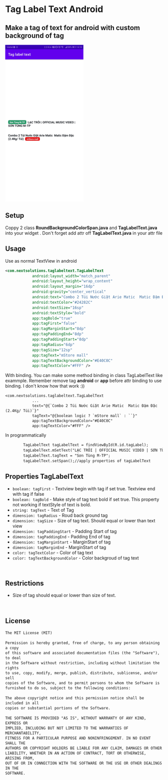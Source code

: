 # Tag Label Text Android
## Make a tag of text for android with custom background of tag
<a href="Screenshot_20210118-141035.jpg" title="Click to see in full size"><img src="Screenshot_20210118-141035.jpg" width="250" alt="Left Aligned" /></a>&nbsp;


## Setup

Coppy 2 class **RoundBackgroundColorSpan.java** and **TagLabelText.java** into your widget . Don't forget add attr off **TagLabelText.java** in your attr file

## Usage
Use as normal TextView in android <br/>
```XML
<com.nextsolutions.taglabeltext.TagLabelText
            android:layout_width="match_parent"
            android:layout_height="wrap_content"
            android:layout_margin="16dp"
            android:gravity="center_vertical"
            android:text="Combo 2 Túi Nước Giặt Arie Matic  Matic Đậm Đặc (2.4Kg/ Túi)"
            android:textColor="#24282C"
            android:textSize="16sp"
            android:textStyle="bold"
            app:tagBold="true"
            app:tagFirst="false"
            app:tagMarginStart="8dp"
            app:tagPaddingEnd="8dp"
            app:tagPaddingStart="8dp"
            app:tagRadius="6dp"
            app:tagSize="12sp"
            app:tagText="mStore mall"
            app:tagTextBackgroundColor="#E40C0C"
            app:tagTextColor="#FFF" />
```

With binding. You can make some method binding in class TagLabelText like exammple. Remember remove tag **android** or **app** before attr binding to use binding. I don't know how that work :))

```
<com.nextsolutions.taglabeltext.TagLabelText
            ...
            text="@{`Combo 2 Túi Nước Giặt Arie Matic  Matic Đậm Đặc (2.4Kg/ Túi)`}"
            tagText="@{boolean logic ? `mStore mall` : ``}"
            app:tagTextBackgroundColor="#E40C0C"
            app:tagTextColor="#FFF" />
```
In programmatically
```XML
        TagLabelText tagLabelText = findViewById(R.id.tagLabel);
        tagLabelText.mSetText("LẠC TRÔI | OFFICIAL MUSIC VIDEO | SƠN TÙNG M-TP");
        tagLabelText.tagText = "Sơn Tùng M-TP";
        tagLabelText.setSpan();//apply properties of tagLabelText
```
## Properties TagLabelText
* `boolean: tagFirst` - Textview begin with tag if set true. Textview end with tag if false
* `boolean: tagBold` - Make style of tag text bold if set true. This property not working if textStyle of text is bold.
* `string: tagText` - Text of Tag
* `dimension: tagRadius` - Roud back ground tag
* `dimension: tagSize` - Size of tag text. Should equal or lower than text view
* `dimension: tagPaddingStart` - Padding Start of tag
* `dimension: tagPaddingEnd` - Padding End of tag
* `dimension: tagMarginStart` - MarginStart of tag
* `dimension: tagMarginEnd` - MarginStart of tag
* `color: tagTextColor` - Color of tag text
* `color: tagTextBackgroundColor` - Color backgroud of tag text

<br />

## Restrictions
* Size of tag should equal or lower than size of text.
<br />


## License
    The MIT License (MIT)
    
    Permission is hereby granted, free of charge, to any person obtaining a copy
    of this software and associated documentation files (the "Software"), to deal
    in the Software without restriction, including without limitation the rights
    to use, copy, modify, merge, publish, distribute, sublicense, and/or sell
    copies of the Software, and to permit persons to whom the Software is
    furnished to do so, subject to the following conditions:
    
    The above copyright notice and this permission notice shall be included in all
    copies or substantial portions of the Software.
    
    THE SOFTWARE IS PROVIDED "AS IS", WITHOUT WARRANTY OF ANY KIND, EXPRESS OR
    IMPLIED, INCLUDING BUT NOT LIMITED TO THE WARRANTIES OF MERCHANTABILITY,
    FITNESS FOR A PARTICULAR PURPOSE AND NONINFRINGEMENT. IN NO EVENT SHALL THE
    AUTHORS OR COPYRIGHT HOLDERS BE LIABLE FOR ANY CLAIM, DAMAGES OR OTHER
    LIABILITY, WHETHER IN AN ACTION OF CONTRACT, TORT OR OTHERWISE, ARISING FROM,
    OUT OF OR IN CONNECTION WITH THE SOFTWARE OR THE USE OR OTHER DEALINGS IN THE
    SOFTWARE.
